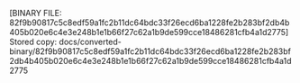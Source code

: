 [BINARY FILE: 82f9b90817c5c8edf59a1fc2b11dc64bdc33f26ecd6ba1228fe2b283bf2db4b405b020e6c4e3e248b1e1b66f27c62a1b9de599cce18486281cfb4a1d2775]
Stored copy: docs/converted-binary/82f9b90817c5c8edf59a1fc2b11dc64bdc33f26ecd6ba1228fe2b283bf2db4b405b020e6c4e3e248b1e1b66f27c62a1b9de599cce18486281cfb4a1d2775
